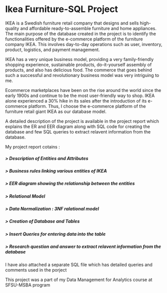 # Ikea Furniture-SQL Project

IKEA is a Swedish furniture retail company that designs and sells high-quality and affordable ready-to-assemble furniture and home appliances.
The main purpose of the database created in the project is to identify the functionalities offered by the e-commerce platform of the furniture company IKEA. This involves day-to-day operations such as user, inventory, product, logistics, and payment management.

IKEA has a very unique business model, providing a very family-friendly shopping experience, sustainable products, do-it-yourself assembly of products, and also has delicious food. The commerce that goes behind such a successful and revolutionary business model was very intriguing to me.

Ecommerce marketplaces have been on the rise around the world since the early 1900s and continue to be the most user-friendly way to shop. IKEA alone experienced a 30% hike in its sales after the introduction of its e-commerce platform. Thus, I choose the e-commerce platform of the furniture retail giant IKEA as our database
model.

A detailed description of the project is available in the project report which explains the ER and EER diagram along with SQL code for creating the database and few SQL queries to extract relavent information from the database. 

My project report cotains : 

##### > Description of Entities and Attributes
##### > Business rules linking various entities of IKEA
##### > EER diagram showing the relationship between the entities
##### > Relational Model 
##### > Data Normalization : 3NF ralational model
##### > Creation of Database and Tables 
##### > Insert Queries for entering data into the table
##### > Research question and answer to extract relavent information from the database

I have also attached a separate SQL file which has detailed queries and comments used in the porject

This project was a part of my Data Management for Analytics course at SFSU-MSBA program
